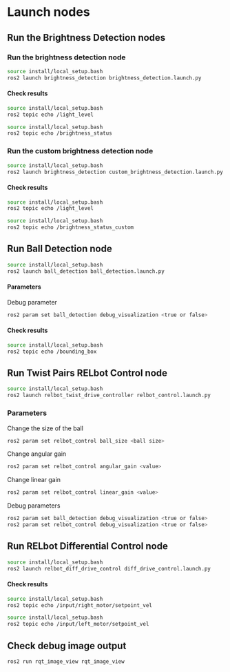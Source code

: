 # Launch nodes
## Run the Brightness Detection nodes
### Run the brightness detection node
```bash
source install/local_setup.bash
ros2 launch brightness_detection brightness_detection.launch.py
```

#### Check results
```bash
source install/local_setup.bash
ros2 topic echo /light_level
```

```bash
source install/local_setup.bash
ros2 topic echo /brightness_status
```

### Run the custom brightness detection node
```bash
source install/local_setup.bash
ros2 launch brightness_detection custom_brightness_detection.launch.py
```

#### Check results
```bash
source install/local_setup.bash
ros2 topic echo /light_level
```

```bash
source install/local_setup.bash
ros2 topic echo /brightness_status_custom
```

## Run Ball Detection node

```bash
source install/local_setup.bash
ros2 launch ball_detection ball_detection.launch.py
```

#### Parameters
Debug parameter
```bash
ros2 param set ball_detection debug_visualization <true or false>
```

#### Check results
```bash
source install/local_setup.bash
ros2 topic echo /bounding_box
```

## Run Twist Pairs RELbot Control node
```bash
source install/local_setup.bash
ros2 launch relbot_twist_drive_controller relbot_control.launch.py
```

### Parameters
Change the size of the ball
```bash
ros2 param set relbot_control ball_size <ball size>
```

Change angular gain 
```bash
ros2 param set relbot_control angular_gain <value>
```

Change linear gain 
```bash
ros2 param set relbot_control linear_gain <value>
```

Debug parameters
```bash
ros2 param set ball_detection debug_visualization <true or false>
ros2 param set relbot_control debug_visualization <true or false>
```

## Run RELbot Differential Control node

```bash
source install/local_setup.bash
ros2 launch relbot_diff_drive_control diff_drive_control.launch.py
```

#### Check results
```bash
source install/local_setup.bash
ros2 topic echo /input/right_motor/setpoint_vel
```

```bash
source install/local_setup.bash
ros2 topic echo /input/left_motor/setpoint_vel
```

## Check debug image output
```bash
ros2 run rqt_image_view rqt_image_view 
```